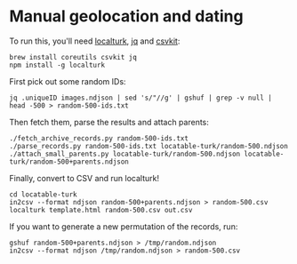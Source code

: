 # Manual geolocation and dating

To run this, you'll need [localturk][], [jq][] and [csvkit][]:

    brew install coreutils csvkit jq
    npm install -g localturk

First pick out some random IDs:

    jq .uniqueID images.ndjson | sed 's/"//g' | gshuf | grep -v null | head -500 > random-500-ids.txt

Then fetch them, parse the results and attach parents:

    ./fetch_archive_records.py random-500-ids.txt
    ./parse_records.py random-500-ids.txt locatable-turk/random-500.ndjson
    ./attach_small_parents.py locatable-turk/random-500.ndjson locatable-turk/random-500+parents.ndjson

Finally, convert to CSV and run localturk!

    cd locatable-turk
    in2csv --format ndjson random-500+parents.ndjson > random-500.csv
    localturk template.html random-500.csv out.csv

If you want to generate a new permutation of the records, run:

    gshuf random-500+parents.ndjson > /tmp/random.ndjson
    in2csv --format ndjson /tmp/random.ndjson > random-500.csv

[localturk]: https://github.com/danvk/localturk
[csvkit]: https://csvkit.readthedocs.io/en/1.0.2/
[jq]: https://stedolan.github.io/jq/
